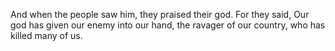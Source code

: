 And when the people saw him, they praised their god. For they said, Our god has given our enemy into our hand, the ravager of our country, who has killed many of us.
